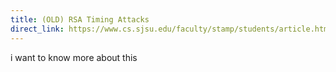 ```yaml
---
title: (OLD) RSA Timing Attacks
direct_link: https://www.cs.sjsu.edu/faculty/stamp/students/article.html
---
```


i want to know more about this
